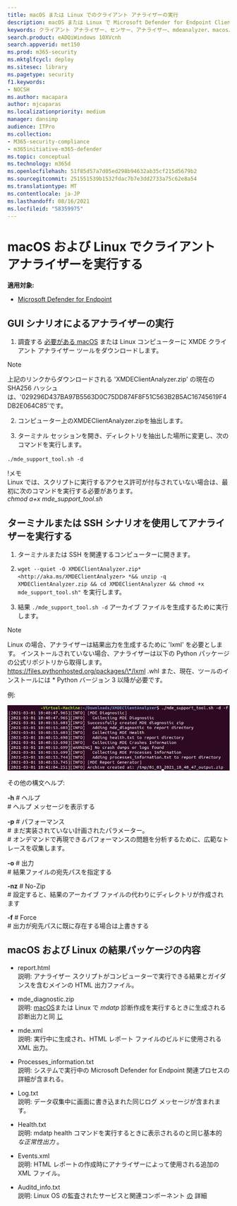 ```yaml
---
title: macOS または Linux でのクライアント アナライザーの実行
description: macOS または Linux で Microsoft Defender for Endpoint Client Analyzer を実行する方法について説明します。
keywords: クライアント アナライザー、センサー、アナライザー、mdeanalyzer、macos、Linux、mdeanalyzer のトラブルシューティング
search.product: eADQiWindows 10XVcnh
search.appverid: met150
ms.prod: m365-security
ms.mktglfcycl: deploy
ms.sitesec: library
ms.pagetype: security
f1.keywords:
- NOCSH
ms.author: macapara
author: mjcaparas
ms.localizationpriority: medium
manager: dansimp
audience: ITPro
ms.collection:
- M365-security-compliance
- m365initiative-m365-defender
ms.topic: conceptual
ms.technology: m365d
ms.openlocfilehash: 51f85d57a7d05ed298b94632ab35cf215d5679b2
ms.sourcegitcommit: 251551539b1532fdac7b7e3dd2733a75c62e8a54
ms.translationtype: MT
ms.contentlocale: ja-JP
ms.lasthandoff: 08/16/2021
ms.locfileid: "58359975"
---
```

#  <a name="run-the-client-analyzer-on-macos-and-linux"></a>macOS および Linux でクライアント アナライザーを実行する

**適用対象:**
- [Microsoft Defender for Endpoint](https://go.microsoft.com/fwlink/p/?linkid=2146631)


## <a name="running-the-analyzer-through-gui-scenario"></a>GUI シナリオによるアナライザーの実行

1.  調査する [必要がある macOS](https://aka.ms/XMDEClientAnalyzer) または Linux コンピューターに XMDE クライアント アナライザー ツールをダウンロードします。
> [!NOTE]  
> 上記のリンクからダウンロードされる 'XMDEClientAnalyzer.zip' の現在の SHA256 ハッシュは、'029296D437BA97B5563D0C75DD874F8F51C563B2B5AC16745619F4DB2E064C85'です。

2.  コンピューター上のXMDEClientAnalyzer.zipを抽出します。

3.  ターミナル セッションを開き、ディレクトリを抽出した場所に変更し、次のコマンドを実行します。

`./mde_support_tool.sh -d`

!メモ  
Linux では、スクリプトに実行するアクセス許可が付与されていない場合は、最初に次のコマンドを実行する必要があります。  
*chmod a+x mde_support_tool.sh*

## <a name="running-the-analyzer-using-a-terminal-or-ssh-scenario"></a>ターミナルまたは SSH シナリオを使用してアナライザーを実行する

1.  ターミナルまたは SSH を関連するコンピューターに開きます。

2.  `wget --quiet -O XMDEClientAnalyzer.zip*
    <http://aka.ms/XMDEClientAnalyzer> *&& unzip -q XMDEClientAnalyzer.zip && cd
    XMDEClientAnalyzer && chmod +x mde_support_tool.sh"` を実行します。

3.  結果 ` ./mde_support_tool.sh -d ` アーカイブ ファイルを生成するために実行します。

> [!NOTE]  
> Linux の場合、アナライザーは結果出力を生成するために 'lxml' を必要とします。 インストールされていない場合、アナライザーは以下の Python パッケージの公式リポジトリから取得します。  
https://files.pythonhosted.org/packages/\*/lxml .whl また、現在、ツールのインストールには \* Python バージョン 3 以降が必要です。

例:  


![コマンド ラインの例のイメージ](images/4ca188f6c457e335abe3c9ad3eddda26.png)

  
  
その他の構文ヘルプ:

**-h** \# ヘルプ  
\# ヘルプ メッセージを表示する

**-p** \# パフォーマンス  
\# まだ実装されていない計画されたパラメーター。  
\# オンデマンドで再現できるパフォーマンスの問題を分析するために、広範なトレースを収集します。

**-o** \# 出力  
\# 結果ファイルの宛先パスを指定する

**-nz** \# No-Zip  
\# 設定すると、結果のアーカイブ ファイルの代わりにディレクトリが作成されます

**-f** \# Force  
\# 出力が宛先パスに既に存在する場合は上書きする

## <a name="result-package-contents-on-macos-and-linux"></a>macOS および Linux の結果パッケージの内容

-   report.html <br> 説明: アナライザー スクリプトがコンピューターで実行できる結果とガイダンスを含むメインの HTML 出力ファイル。

-   mde_diagnostic.zip <br> 説明: [macOS](/windows/security/threat-protection/microsoft-defender-atp/mac-resources#collecting-diagnostic-information)または Linux で *mdatp* 診断作成を実行するときに生成される診断出力と同 [じ](/windows/security/threat-protection/microsoft-defender-atp/linux-resources#collect-diagnostic-information)

-   mde.xml <br> 説明: 実行中に生成され、HTML レポート ファイルのビルドに使用される XML 出力。

-   Processes_information.txt <br> 説明: システムで実行中の Microsoft Defender for Endpoint 関連プロセスの詳細が含まれる。

-   Log.txt <br> 説明: データ収集中に画面に書き込まれた同じログ メッセージが含まれます。

-   Health.txt <br> 説明: mdatp health コマンドを実行するときに表示されるのと同じ基本的 *な正常性出力* 。

-   Events.xml <br> 説明: HTML レポートの作成時にアナライザーによって使用される追加の XML ファイル。

-   Auditd_info.txt <br> 説明: Linux OS の監査されたサービスと関連コンポーネント [の](/windows/security/threat-protection/microsoft-defender-atp/linux-support-events) 詳細
